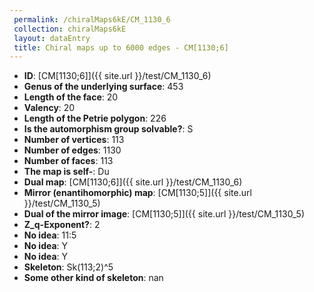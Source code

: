 ```yaml
--- 
 permalink: /chiralMaps6kE/CM_1130_6 
 collection: chiralMaps6kE
 layout: dataEntry
 title: Chiral maps up to 6000 edges - CM[1130;6]
---
```


- **ID**: [CM[1130;6]]({{ site.url }}/test/CM_1130_6)
- **Genus of the underlying surface**: 453
- **Length of the face**: 20
- **Valency**: 20
- **Length of the Petrie polygon**: 226
- **Is the automorphism group solvable?**: S
- **Number of vertices**: 113
- **Number of edges**: 1130
- **Number of faces**: 113
- **The map is self-**: Du
- **Dual map**: [CM[1130;6]]({{ site.url }}/test/CM_1130_6)
- **Mirror (enantihomorphic) map**: [CM[1130;5]]({{ site.url }}/test/CM_1130_5)
- **Dual of the mirror image**: [CM[1130;5]]({{ site.url }}/test/CM_1130_5)
- **Z_q-Exponent?**: 2
- **No idea**:  11:5
- **No idea**: Y
- **No idea**: Y
- **Skeleton**: Sk(113;2)^5
- **Some other kind of skeleton**: nan
